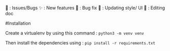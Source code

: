:rotating_light: : Issues/Bugs
:sparkles: : New features
:bug: : Bug fix
:art: : Updating style/ UI
:memo: : Editing doc

#Installation

Create a virtualenv by using this command :
``
python3 -m venv venv
``

Then install the dependencies using :
``
pip install -r requirements.txt
``